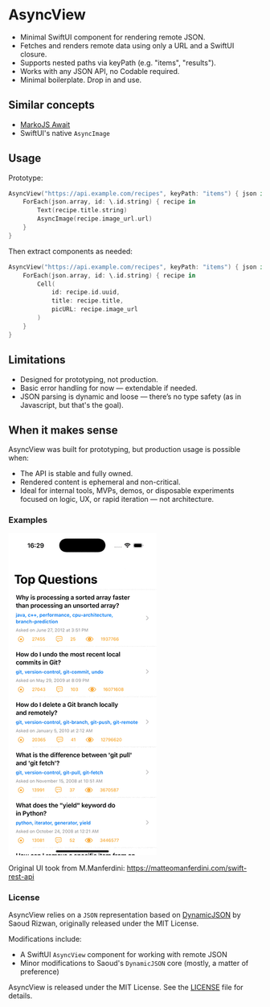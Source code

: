 # AsyncView

- Minimal SwiftUI component for rendering remote JSON.
- Fetches and renders remote data using only a URL and a SwiftUI closure.
- Supports nested paths via keyPath (e.g. "items", "results").
- Works with any JSON API, no Codable required.
- Minimal boilerplate. Drop in and use.


## Similar concepts

- [MarkoJS Await](https://markojs.com/docs/core-tags/#await)
- SwiftUI's native `AsyncImage`

## Usage

Prototype:

```swift
AsyncView("https://api.example.com/recipes", keyPath: "items") { json in
    ForEach(json.array, id: \.id.string) { recipe in
        Text(recipe.title.string)
        AsyncImage(recipe.image_url.url)
    }
}
```

Then extract components as needed:

```swift
AsyncView("https://api.example.com/recipes", keyPath: "items") { json in
    ForEach(json.array, id: \.id.string) { recipe in
        Cell(
            id: recipe.id.uuid, 
            title: recipe.title, 
            picURL: recipe.image_url
        )
    }
}
```

## Limitations

- Designed for prototyping, not production.
- Basic error handling for now — extendable if needed.
- JSON parsing is dynamic and loose — there’s no type safety (as in Javascript, but that's the goal).

## When it makes sense

AsyncView was built for prototyping, but production usage is possible when:

- The API is stable and fully owned.
- Rendered content is ephemeral and non-critical.
- Ideal for internal tools, MVPs, demos, or disposable experiments focused on logic, UX, or rapid iteration — not architecture.

### Examples

![](stackoverflow.gif)

Original UI took from M.Manferdini: https://matteomanferdini.com/swift-rest-api

### License

AsyncView relies on a `JSON` representation based on [DynamicJSON](https://github.com/saoudrizwan/DynamicJSON) by Saoud Rizwan, originally released under the MIT License.

Modifications include:
- A SwiftUI `AsyncView` component for working with remote JSON
- Minor modifications to Saoud's `DynamicJSON` core (mostly, a matter of preference)

AsyncView is released under the MIT License. See the [LICENSE](./LICENSE) file for details.

